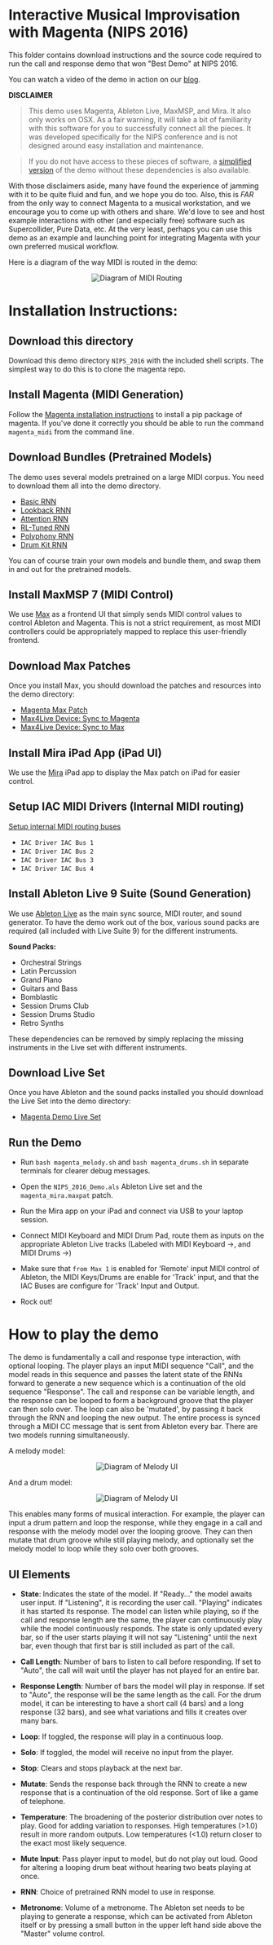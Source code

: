 # Interactive Musical Improvisation with Magenta (NIPS 2016)

This folder contains download instructions and the source code required to run the call and response demo that won "Best Demo" at NIPS 2016.

You can watch a video of the demo in action on our
[blog](https://magenta.tensorflow.org/2016/12/16/nips-demo/).

__DISCLAIMER__
> This demo uses Magenta, Ableton Live, MaxMSP, and Mira. It also only works on OSX. As a fair warning, it will take a bit of familiarity with this software for you to successfully connect all the pieces. It was developed specifically for the NIPS conference and is not designed around easy installation and maintenance.

> If you do not have access to these pieces of software, a
[simplified version](/magenta/interfaces/midi) of the demo without these
dependencies is also available.

With those disclaimers aside, many have found the experience of jamming with it to be quite fluid and fun, and we hope you do too. Also, this is _FAR_ from the only way to connect Magenta to a musical workstation, and we encourage you to come up with others and share. We'd love to see and host example interactions with other (and especially free) software such as Supercollider, Pure Data, etc. At the very least, perhaps you can use this demo as an example and launching point for integrating Magenta with your own preferred musical workflow.

Here is a diagram of the way MIDI is routed in the demo:

<p align="center">
  <img src="midi_routing.png" alt="Diagram of MIDI Routing"/>
</p>

# Installation Instructions:

## Download this directory

Download this demo directory `NIPS_2016` with the included shell scripts. The simplest way to do this is to clone the magenta repo.


## Install Magenta (MIDI Generation)

Follow the [Magenta installation instructions](https://github.com/tensorflow/magenta) to install a pip package of magenta. If you've done it correctly you should be able to run the command `magenta_midi` from the command line.

## Download Bundles (Pretrained Models)

The demo uses several models pretrained on a large MIDI corpus. You need to download them all into the demo directory.

* [Basic RNN](http://download.magenta.tensorflow.org/models/basic_rnn.mag)
* [Lookback RNN](http://download.magenta.tensorflow.org/models/lookback_rnn.mag)
* [Attention RNN](http://download.magenta.tensorflow.org/models/attention_rnn.mag)
* [RL-Tuned RNN](http://download.magenta.tensorflow.org/models/rl_rnn.mag)
* [Polyphony RNN](http://download.magenta.tensorflow.org/models/polyphony_rnn.mag)
* [Drum Kit RNN](http://download.magenta.tensorflow.org/models/drum_kit_rnn.mag)

You can of course train your own models and bundle them, and swap them in and out for the pretrained models.

## Install MaxMSP 7 (MIDI Control)

We use [Max](https://cycling74.com/) as a frontend UI that simply sends MIDI control values to control Ableton and Magenta. This is not a strict requirement, as most MIDI controllers could be appropriately mapped to replace this user-friendly frontend.

## Download Max Patches

Once you install Max, you should download the patches and resources into the demo directory:

* [Magenta Max Patch](http://download.magenta.tensorflow.org/demos/NIPS_2016/magenta_mira.maxpat)
* [Max4Live Device: Sync to Magenta](http://download.magenta.tensorflow.org/demos/NIPS_2016/SyncCallAndResponse.amxd)
* [Max4Live Device: Sync to Max](http://download.magenta.tensorflow.org/demos/NIPS_2016/SyncCallAndResponseToMax.amxd)


## Install Mira iPad App (iPad UI)

We use the [Mira](https://cycling74.com/products/mira/#.WFIIdKIrJE4) iPad app to display the Max patch on iPad for easier control.

## Setup IAC MIDI Drivers (Internal MIDI routing)

[Setup internal MIDI routing buses](https://help.ableton.com/hc/en-us/articles/209774225-Using-virtual-MIDI-buses-in-Live)
* `IAC Driver IAC Bus 1`
* `IAC Driver IAC Bus 2`
* `IAC Driver IAC Bus 3`
* `IAC Driver IAC Bus 4`

## Install Ableton Live 9 Suite (Sound Generation)

We use [Ableton Live](https://www.ableton.com) as the main sync source, MIDI router, and sound generator. To have the demo work out of the box, various sound packs are required (all included with Live Suite 9) for the different instruments.

__Sound Packs:__
* Orchestral Strings
* Latin Percussion
* Grand Piano
* Guitars and Bass
* Bomblastic
* Session Drums Club
* Session Drums Studio
* Retro Synths

These dependencies can be removed by simply replacing the missing instruments in the Live set with different instruments.

## Download Live Set

Once you have Ableton and the sound packs installed you should download the Live Set into the demo directory:

* [Magenta Demo Live Set](http://download.magenta.tensorflow.org/demos/NIPS_2016/NIPS_2016_Demo.als)


## Run the Demo

* Run `bash magenta_melody.sh` and `bash magenta_drums.sh` in separate terminals for clearer debug messages.

* Open the `NIPS_2016_Demo.als` Ableton Live set and the `magenta_mira.maxpat` patch.

* Run the Mira app on your iPad and connect via USB to your laptop session.

* Connect MIDI Keyboard and MIDI Drum Pad, route them as inputs on the appropriate Ableton Live tracks (Labeled with MIDI Keyboard ->, and MIDI Drums ->)

* Make sure that `from Max 1` is enabled for 'Remote' input MIDI control of Ableton, the MIDI Keys/Drums are enable for 'Track' input, and that the IAC Buses are configure for 'Track' Input and Output.

* Rock out!

# How to play the demo

The demo is fundamentally a call and response type interaction, with optional looping. The player plays an input MIDI sequence "Call", and the model reads in this sequence and passes the latent state of the RNNs forward to generate a new sequence which is a continuation of the old sequence "Response". The call and response can be variable length, and the response can be looped to form a background groove that the player can then solo over. The loop can also be 'mutated', by passing it back through the RNN and looping the new output. The entire process is synced through a MIDI CC message that is sent from Ableton every bar. There are two models running simultaneously.

A melody model:

<p align="center">
  <img src="melody_layout.png" alt="Diagram of Melody UI"/>
</p>

And a drum model:

<p align="center">
  <img src="drums_layout.png" alt="Diagram of Melody UI"/>
</p>

This enables many forms of musical interaction. For example, the player can input a drum pattern and loop the response, while they engage in a call and response with the melody model over the looping groove. They can then mutate that drum groove while still playing melody, and optionally set the melody model to loop while they solo over both grooves.

## UI Elements

* __State__: Indicates the state of the model. If "Ready..." the model awaits user input. If "Listening", it is recording the user call. "Playing" indicates it has started its response. The model can listen while playing, so if the call and response length are the same, the player can continuously play while the model continuously responds. The state is only updated every bar, so if the user starts playing it will not say "Listening" until the next bar, even though that first bar is still included as part of the call.

* __Call Length__: Number of bars to listen to call before responding. If set to "Auto", the call will wait until the player has not played for an entire bar.

* __Response Length__: Number of bars the model will play in response. If set to "Auto", the response will be the same length as the call. For the drum model, it can be interesting to have a short call (4 bars) and a long response (32 bars), and see what variations and fills it creates over many bars.

* __Loop__: If toggled, the response will play in a continuous loop.

* __Solo__: If toggled, the model will receive no input from the player.

* __Stop__: Clears and stops playback at the next bar.

* __Mutate__: Sends the response back through the RNN to create a new response that is a continuation of the old response. Sort of like a game of telephone.

* __Temperature__: The broadening of the posterior distribution over notes to play. Good for adding variation to responses. High temperatures (>1.0) result in more random outputs. Low temperatures (<1.0) return closer to the exact most likely sequence.

* __Mute Input__: Pass player input to model, but do not play out loud. Good for altering a looping drum beat without hearing two beats playing at once.

* __RNN__: Choice of pretrained RNN model to use in response.

* __Metronome__: Volume of a metronome. The Ableton set needs to be playing to generate a response, which can be activated from Ableton itself or by pressing a small button in the upper left hand side above the "Master" volume control.

